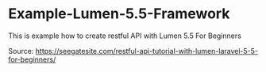 # Example-Lumen-5.5-Framework
This is example how to create restful API with Lumen 5.5 For Beginners

Source:
https://seegatesite.com/restful-api-tutorial-with-lumen-laravel-5-5-for-beginners/
